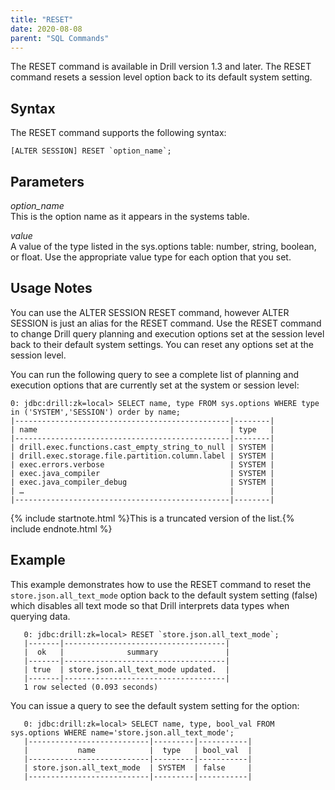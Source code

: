 ```yaml
---
title: "RESET"
date: 2020-08-08
parent: "SQL Commands"
---
```

The RESET command is available in Drill version 1.3 and later. The RESET command resets a session level option back to its default system setting.

## Syntax

The RESET command supports the following syntax:  

    [ALTER SESSION] RESET `option_name`;  

## Parameters

*option_name*  
This is the option name as it appears in the systems table.

*value*  
A value of the type listed in the sys.options table: number, string, boolean,
or float. Use the appropriate value type for each option that you set.

## Usage Notes
You can use the ALTER SESSION RESET command, however ALTER SESSION is just an alias for the RESET command. Use the RESET command to change Drill query planning and execution
options set at the session level back to their default system settings. You can reset any options set at the session level. 

You can run the following query to see a complete list of planning and
execution options that are currently set at the system or session level:

    0: jdbc:drill:zk=local> SELECT name, type FROM sys.options WHERE type in ('SYSTEM','SESSION') order by name;
    |------------------------------------------------|--------|
    | name                                           | type   |
    |------------------------------------------------|--------|
    | drill.exec.functions.cast_empty_string_to_null | SYSTEM |
    | drill.exec.storage.file.partition.column.label | SYSTEM |
    | exec.errors.verbose                            | SYSTEM |
    | exec.java_compiler                             | SYSTEM |
    | exec.java_compiler_debug                       | SYSTEM |
    | …                                              |        |
    |------------------------------------------------|--------|

{% include startnote.html %}This is a truncated version of the list.{% include endnote.html %}

## Example

This example demonstrates how to use the RESET command to reset the
`store.json.all_text_mode` option back to the default system setting (false) which disables all text mode so that Drill interprets data types when querying data.  

       0: jdbc:drill:zk=local> RESET `store.json.all_text_mode`;
       |-------|------------------------------------|
       |  ok   |              summary               |
       |-------|------------------------------------|
       | true  | store.json.all_text_mode updated.  |
       |-------|------------------------------------|
       1 row selected (0.093 seconds)  

You can issue a query to see the default system setting for the option:  

       0: jdbc:drill:zk=local> SELECT name, type, bool_val FROM sys.options WHERE name='store.json.all_text_mode';
       |---------------------------|---------|-----------|
       |           name            |  type   | bool_val  |
       |---------------------------|---------|-----------|
       | store.json.all_text_mode  | SYSTEM  | false     |
       |---------------------------|---------|-----------|
